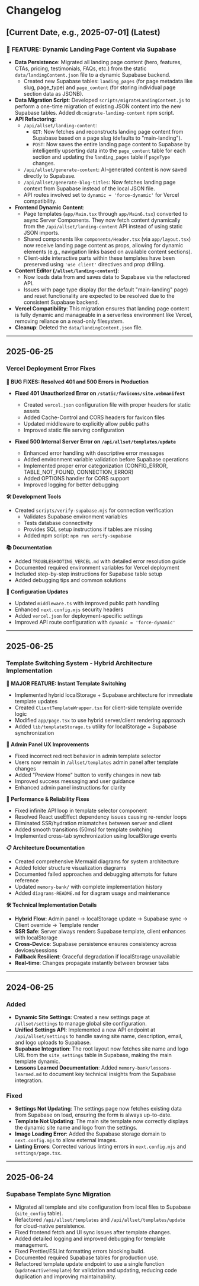 # Changelog

## [Current Date, e.g., 2025-07-01] (Latest)

### 🚀 FEATURE: Dynamic Landing Page Content via Supabase

- **Data Persistence**: Migrated all landing page content (hero, features, CTAs, pricing, testimonials, FAQs, etc.) from the static `data/landingContent.json` file to a dynamic Supabase backend.
  - Created new Supabase tables: `landing_pages` (for page metadata like slug, page_type) and `page_content` (for storing individual page section data as JSONB).
- **Data Migration Script**: Developed `scripts/migrateLandingContent.js` to perform a one-time migration of existing JSON content into the new Supabase tables. Added `db:migrate-landing-content` npm script.
- **API Refactoring**:
  - `/api/allset/landing-content`:
    - `GET`: Now fetches and reconstructs landing page content from Supabase based on a page slug (defaults to "main-landing").
    - `POST`: Now saves the entire landing page content to Supabase by intelligently upserting data into the `page_content` table for each section and updating the `landing_pages` table if `pageType` changes.
  - `/api/allset/generate-content`: AI-generated content is now saved directly to Supabase.
  - `/api/allset/generate-blog-titles`: Now fetches landing page context from Supabase instead of the local JSON file.
  - API routes involved set to `dynamic = 'force-dynamic'` for Vercel compatibility.
- **Frontend Dynamic Content**:
  - Page templates (`app/Main.tsx` through `app/Main6.tsx`) converted to async Server Components. They now fetch content dynamically from the `/api/allset/landing-content` API instead of using static JSON imports.
  - Shared components like `components/Header.tsx` (via `app/layout.tsx`) now receive landing page content as props, allowing for dynamic elements (e.g., navigation links based on available content sections).
  - Client-side interactive parts within these templates have been preserved using `'use client'` directives and prop drilling.
- **Content Editor (`/allset/landing-content`)**:
  - Now loads data from and saves data to Supabase via the refactored API.
  - Issues with page type display (for the default "main-landing" page) and reset functionality are expected to be resolved due to the consistent Supabase backend.
- **Vercel Compatibility**: This migration ensures that landing page content is fully dynamic and manageable in a serverless environment like Vercel, removing reliance on a read-only filesystem.
- **Cleanup**: Deleted the `data/landingContent.json` file.

---

## 2025-06-25

### Vercel Deployment Error Fixes

**🐛 BUG FIXES: Resolved 401 and 500 Errors in Production**

- **Fixed 401 Unauthorized Error on `/static/favicons/site.webmanifest`**
  - Created `vercel.json` configuration file with proper headers for static assets
  - Added Cache-Control and CORS headers for favicon files
  - Updated middleware to explicitly allow public paths
  - Improved static file serving configuration

- **Fixed 500 Internal Server Error on `/api/allset/templates/update`**
  - Enhanced error handling with descriptive error messages
  - Added environment variable validation before Supabase operations
  - Implemented proper error categorization (CONFIG_ERROR, TABLE_NOT_FOUND, CONNECTION_ERROR)
  - Added OPTIONS handler for CORS support
  - Improved logging for better debugging

**🛠 Development Tools**

- Created `scripts/verify-supabase.mjs` for connection verification
  - Validates Supabase environment variables
  - Tests database connectivity
  - Provides SQL setup instructions if tables are missing
  - Added npm script: `npm run verify-supabase`

**📚 Documentation**

- Added `TROUBLESHOOTING_VERCEL.md` with detailed error resolution guide
- Documented required environment variables for Vercel deployment
- Included step-by-step instructions for Supabase table setup
- Added debugging tips and common solutions

**🔧 Configuration Updates**

- Updated `middleware.ts` with improved public path handling
- Enhanced `next.config.mjs` security headers
- Added `vercel.json` for deployment-specific settings
- Improved API route configuration with `dynamic = 'force-dynamic'`

---

## 2025-06-25

### Template Switching System - Hybrid Architecture Implementation

**🎉 MAJOR FEATURE: Instant Template Switching**

- Implemented hybrid localStorage + Supabase architecture for immediate template updates
- Created `ClientTemplateWrapper.tsx` for client-side template override logic
- Modified `app/page.tsx` to use hybrid server/client rendering approach
- Added `lib/templateStorage.ts` utility for localStorage + Supabase synchronization

**🔧 Admin Panel UX Improvements**

- Fixed incorrect redirect behavior in admin template selector
- Users now remain in `/allset/templates` admin panel after template changes
- Added "Preview Home" button to verify changes in new tab
- Improved success messaging and user guidance
- Enhanced admin panel instructions for clarity

**🚀 Performance & Reliability Fixes**

- Fixed infinite API loop in template selector component
- Resolved React useEffect dependency issues causing re-render loops
- Eliminated SSR/hydration mismatches between server and client
- Added smooth transitions (50ms) for template switching
- Implemented cross-tab synchronization using localStorage events

**📋 Architecture Documentation**

- Created comprehensive Mermaid diagrams for system architecture
- Added folder structure visualization diagrams
- Documented failed approaches and debugging attempts for future reference
- Updated `memory-bank/` with complete implementation history
- Added `diagrams-README.md` for diagram usage and maintenance

**🛠 Technical Implementation Details**

- **Hybrid Flow**: Admin panel → localStorage update → Supabase sync → Client override → Template render
- **SSR Safe**: Server always renders Supabase template, client enhances with localStorage
- **Cross-Device**: Supabase persistence ensures consistency across devices/sessions
- **Fallback Resilient**: Graceful degradation if localStorage unavailable
- **Real-time**: Changes propagate instantly between browser tabs

---

## 2024-06-25

### Added

- **Dynamic Site Settings**: Created a new settings page at `/allset/settings` to manage global site configuration.
- **Unified Settings API**: Implemented a new API endpoint at `/api/allset/settings` to handle saving site name, description, email, and logo uploads to Supabase.
- **Supabase Integration**: The root layout now fetches site name and logo URL from the `site_settings` table in Supabase, making the main template dynamic.
- **Lessons Learned Documentation**: Added `memory-bank/lessons-learned.md` to document key technical insights from the Supabase integration.

### Fixed

- **Settings Not Updating**: The settings page now fetches existing data from Supabase on load, ensuring the form is always up-to-date.
- **Template Not Updating**: The main site template now correctly displays the dynamic site name and logo from the settings.
- **Image Loading Error**: Added the Supabase storage domain to `next.config.mjs` to allow external images.
- **Linting Errors**: Corrected various linting errors in `next.config.mjs` and `settings/page.tsx`.

---

## 2025-06-24

### Supabase Template Sync Migration

- Migrated all template and site configuration from local files to Supabase (`site_config` table).
- Refactored `/api/allset/templates` and `/api/allset/templates/update` for cloud-native persistence.
- Fixed frontend fetch and UI sync issues after template changes.
- Added detailed logging and improved debugging for template management.
- Fixed Prettier/ESLint formatting errors blocking build.
- Documented required Supabase tables for production use.
- Refactored template update endpoint to use a single function (`updateActiveTemplate`) for validation and updating, reducing code duplication and improving maintainability.
